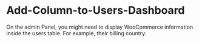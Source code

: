 # Add-Column-to-Users-Dashboard
On the admin Panel, you might need to display WooCommerce information inside the users table. For example, their billing country.
